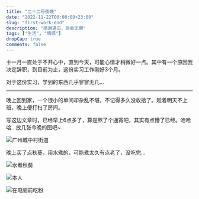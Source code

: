 ```yaml
---
title: "二十二号夜晚"
date: "2022-11-22T00:00:00+23:00"
slug: "first-work-end"
description: "感谢遇见，后会无期"
tags: ["生活", "情感"]
dropCap: true
comments: false
---
```


十一月一直处于不开心中，直到今天，可能心情才稍微好一点。其中有一个原因我决定辞职，到目前为止，这份实习工作刚好3个月。

对于这份实习，学到的东西几乎寥寥无几...

---

晚上回到家，一个很小的单间却杂乱不堪，不记得多久没收拾了。趁着明天不上班，晚上便打扫了房间。

写这边文章时，已经早上6点多了，算是熬了个通宵吧，其实有点懵了已经。哈哈哈...放几张今晚的图吧~

![](/photos/images/003%E3%80%81%E5%B9%BF%E5%B7%9E%E9%9A%8F%E5%A4%84%E5%8F%AF%E8%A7%81%E7%9A%84%E5%9F%8E%E4%B8%AD%E6%9D%91.jpg '广州城中村街道')

晚上买了点秋葵，用水煮的，可能煮太久有点老了，没吃完...

![](/photos/images/006、水煮秋葵.jpg '水煮秋葵')

![](/photos/images/005、心情不错拍一下.jpg '本人')

![](/photos/images/004、边吃边看.jpg '在电脑前吃粉')